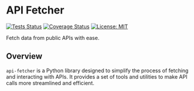 # API Fetcher
[![Tests Status](https://github.com/domenicodigangi/api-fetcher/actions/workflows/run-tests.yml/badge.svg)](https://github.com/domenicodigangi/api-fetcher/actions/workflows/run-tests.yml)
[![Coverage Status](https://codecov.io/gh/domenicodigangi/api-fetcher/branch/main/graph/badge.svg)](https://codecov.io/gh/domenicodigangi/api-fetcher)
[![License: MIT](https://img.shields.io/badge/License-MIT-yellow.svg)](https://opensource.org/licenses/MIT)

Fetch data from public APIs with ease.
 

## Overview

`api-fetcher` is a Python library designed to simplify the process of fetching and interacting with APIs. It provides a set of tools and utilities to make API calls more streamlined and efficient.



